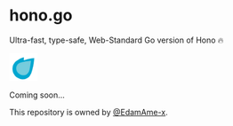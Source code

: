 # hono.go
Ultra-fast, type-safe, Web-Standard Go version of Hono 🔥

<img src="/assets/icon.png" width="50" alt="icon" />

Coming soon...

This repository is owned by [@EdamAme-x](//github.com/EdamAme-x).
